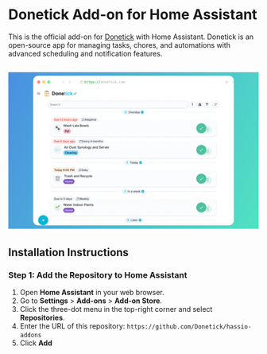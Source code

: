 # Donetick Add-on for Home Assistant

This is the official add-on for [Donetick](https://github.com/donetick/donetick) with Home Assistant. Donetick is an open-source app for managing tasks, chores, and automations with advanced scheduling and notification features.

![Screenshot](donetick/screenshot.png)
---

## Installation Instructions

### Step 1: Add the Repository to Home Assistant

1. Open **Home Assistant** in your web browser.
2. Go to **Settings** > **Add-ons** > **Add-on Store**.
3. Click the three-dot menu in the top-right corner and select **Repositories**.
4. Enter the URL of this repository:
`https://github.com/Donetick/hassio-addons`
5. Click **Add** 
<!--

Notes to developers after forking or using the github template feature:
- While developing comment out the 'image' key from 'example/config.yaml' to make the supervisor build the addon
  - Remember to put this back when pushing up your changes.
- When you merge to the 'main' branch of your repository a new build will be triggered.
  - Make sure you adjust the 'version' key in 'example/config.yaml' when you do that.
  - Make sure you update 'example/CHANGELOG.md' when you do that.
  - The first time this runs you might need to adjust the image configuration on github container registry to make it public
  - You may also need to adjust the github Actions configuration (Settings > Actions > General > Workflow > Read & Write)
- Adjust the 'image' key in 'example/config.yaml' so it points to your username instead of 'home-assistant'.
  - This is where the build images will be published to.
- Rename the example directory.
  - The 'slug' key in 'example/config.yaml' should match the directory name.
- Adjust all keys/url's that points to 'home-assistant' to now point to your user/fork.
- Share your repository on the forums https://community.home-assistant.io/c/projects/9
- Do awesome stuff!
 -->

[aarch64-shield]: https://img.shields.io/badge/aarch64-yes-green.svg
[amd64-shield]: https://img.shields.io/badge/amd64-yes-green.svg
[armhf-shield]: https://img.shields.io/badge/armhf-yes-green.svg
[armv7-shield]: https://img.shields.io/badge/armv7-yes-green.svg
[i386-shield]: https://img.shields.io/badge/i386-yes-green.svg
